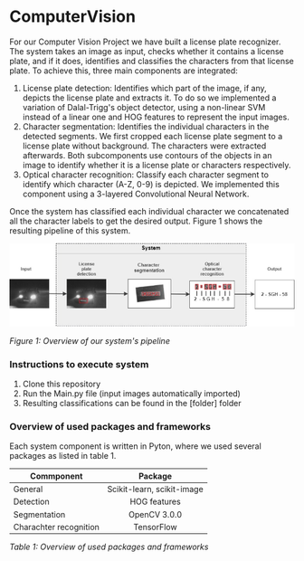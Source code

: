 # ComputerVision

For our Computer Vision Project we have built a license plate recognizer. The system takes
an image as input, checks whether it contains a license plate, and
if it does, identifies and classifies the characters from that license plate. 
To achieve this, three main components are integrated:
1. License plate detection: Identifies which part of the image, if any, depicts the license plate
and extracts it. To do so we implemented a variation of Dalal-Trigg's object detector, using a non-linear SVM instead of a linear one and HOG features to represent the input images.
2. Character segmentation: Identifies the individual characters in the detected segments. We first cropped each license plate segment to a license plate without background. The characters were extracted afterwards. Both subcomponents use contours of the objects in an image to identify whether it is a license plate or characters respectively.
3. Optical character recognition: Classify each character segment to identify which character
(A-Z, 0-9) is depicted. We implemented this component using a 3-layered Convolutional Neural Network.

Once the system has classified each individual character we concatenated all the character labels
to get the desired output. Figure 1 shows the resulting pipeline of this system.

![System pipeline](./images/ComputerVision_System.jpg)

*Figure 1: Overview of our system's pipeline*

### Instructions to execute system

1. Clone this repository 
2. Run the Main.py file (input images automatically imported)
3. Resulting classifications can be found in the [folder] folder

### Overview of used packages and frameworks

Each system component is written in Pyton, where we used several packages as listed in table 1.


| Commponent             | Package       | 
| ---------------------- |:-------------:| 
| General                |Scikit-learn, scikit-image |
| Detection              | HOG features  | 
| Segmentation           | OpenCV 3.0.0  | 
| Charachter recognition | TensorFlow    | 

*Table 1: Overview of used packages and frameworks*

